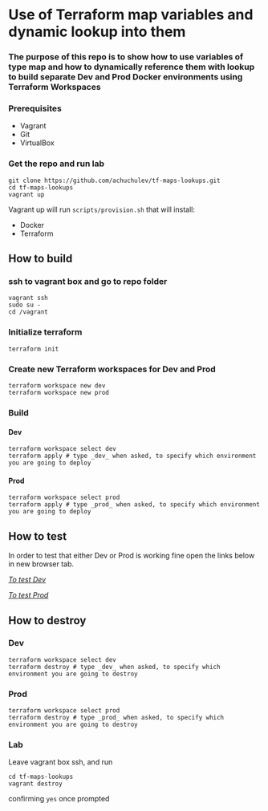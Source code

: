 # Use of Terraform map variables and dynamic lookup into them

### The purpose of this repo is to show how to use variables of type map and how to dynamically reference them with lookup to build separate Dev and Prod Docker environments using Terraform Workspaces

### Prerequisites

* Vagrant
* Git
* VirtualBox

### Get the repo and run lab

```
git clone https://github.com/achuchulev/tf-maps-lookups.git
cd tf-maps-lookups
vagrant up
```

Vagrant up will run `scripts/provision.sh` that will install:

- Docker
- Terraform


## How to build

### ssh to vagrant box and go to repo folder

```
vagrant ssh
sudo su -
cd /vagrant
```

### Initialize terraform

`terraform init`

### Create new Terraform workspaces for Dev and Prod

```
terraform workspace new dev
terraform workspace new prod
```

### Build 

#### Dev

```
terraform workspace select dev
terraform apply # type _dev_ when asked, to specify which environment you are going to deploy
```

#### Prod

```
terraform workspace select prod
terraform apply # type _prod_ when asked, to specify which environment you are going to deploy
```

## How to test 

In order to test that either Dev or Prod is working fine open the links below in new browser tab.

[*To test Dev*](http://192.168.0.10:8080)

[*To test Prod*](http://192.168.0.10:80)



## How to destroy

### Dev

```
terraform workspace select dev
terraform destroy # type _dev_ when asked, to specify which environment you are going to destroy
```

### Prod

```
terraform workspace select prod
terraform destroy # type _prod_ when asked, to specify which environment you are going to destroy
```

### Lab

Leave vagrant box ssh, and run

```
cd tf-maps-lookups
vagrant destroy
``` 

confirming `yes` once prompted
